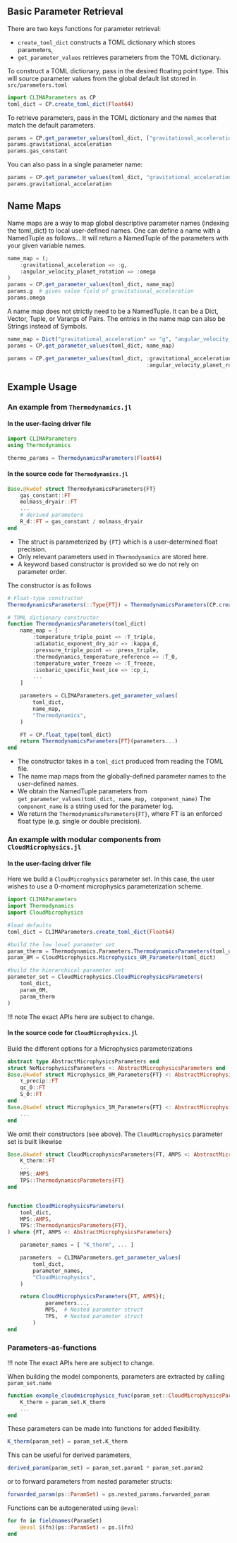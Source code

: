 ## Basic Parameter Retrieval

There are two keys functions for parameter retrieval:
- `create_toml_dict` constructs a TOML dictionary which stores parameters,
- `get_parameter_values` retrieves parameters from the TOML dictionary.

To construct a TOML dictionary, pass in the desired floating point type. 
This will source parameter values from the global default list stored in `src/parameters.toml`
```julia
import CLIMAParameters as CP
toml_dict = CP.create_toml_dict(Float64)
```
To retrieve parameters, pass in the TOML dictionary and the names that match the default parameters.
```julia
params = CP.get_parameter_values(toml_dict, ["gravitational_acceleration", "gas_constant"])
params.gravitational_acceleration
params.gas_constant
```
You can also pass in a single parameter name:
```julia
params = CP.get_parameter_values(toml_dict, "gravitational_acceleration")
params.gravitational_acceleration
```

## Name Maps
Name maps are a way to map global descriptive parameter names (indexing the toml_dict) 
to local user-defined names. One can define a name with a NamedTuple as follows...
It will return a NamedTuple of the parameters with your given variable names.
```julia
name_map = (;
    :gravitational_acceleration => :g,
    :angular_velocity_planet_rotation => :omega
)
params = CP.get_parameter_values(toml_dict, name_map)
params.g  # gives value field of gravitational_acceleration
params.omega
```
A name map does not strictly need to be a NamedTuple. It can be a Dict, Vector, Tuple, or Varargs of Pairs.
The entries in the name map can also be Strings instead of Symbols.

```julia
name_map = Dict("gravitational_acceleration" => "g", "angular_velocity_planet_rotation" => "omega")
params = CP.get_parameter_values(toml_dict, name_map)

params = CP.get_parameter_values(toml_dict, :gravitational_acceleration => :g,
                                            :angular_velocity_planet_rotation => :omega)
```

## Example Usage

### An example from `Thermodynamics.jl`

#### In the user-facing driver file
```julia
import CLIMAParameters
using Thermodynamics

thermo_params = ThermodynamicsParameters(Float64)
```

#### In the source code for `Thermodynamics.jl`

```julia
Base.@kwdef struct ThermodynamicsParameters{FT}
    gas_constant::FT
    molmass_dryair::FT
    ...
    # derived parameters
    R_d::FT = gas_constant / molmass_dryair
end
```
- The struct is parameterized by `{FT}` which is a user-determined float precision.
- Only relevant parameters used in `Thermodynamics` are stored here.
- A keyword based constructor is provided so we do not rely on parameter order.

The constructor is as follows
```julia
# Float-type constructor
ThermodynamicsParameters(::Type{FT}) = ThermodynamicsParameters(CP.create_toml_dict(FT))

# TOML dictionary constructor
function ThermodynamicsParameters(toml_dict)
    name_map = [
        :temperature_triple_point => :T_triple,
        :adiabatic_exponent_dry_air => :kappa_d,
        :pressure_triple_point => :press_triple,
        :thermodynamics_temperature_reference => :T_0,
        :temperature_water_freeze => :T_freeze,
        :isobaric_specific_heat_ice => :cp_i,
        ...
    ]

    parameters = CLIMAParameters.get_parameter_values(
        toml_dict,
        name_map,
        "Thermodynamics",
    )

    FT = CP.float_type(toml_dict)
    return ThermodynamicsParameters{FT}(parameters...)
end
```

- The constructor takes in a `toml_dict` produced from reading the TOML file.
- The name map maps from the globally-defined parameter names to the user-defined names. 
- We obtain the NamedTuple parameters from `get_parameter_values(toml_dict, name_map, component_name)` The `component_name` is a string used for the parameter log.
- We return the `ThermodynamicsParameters{FT}`, where FT is an enforced float type (e.g. single or double precision).


### An example with modular components from `CloudMicrophysics.jl`

#### In the user-facing driver file

Here we build a `CloudMicrophysics` parameter set. In this case, the user wishes to use a
0-moment microphysics parameterization scheme.
```julia
import CLIMAParameters
import Thermodynamics
import CloudMicrophysics

#load defaults
toml_dict = CLIMAParameters.create_toml_dict(Float64)

#build the low level parameter set
param_therm = Thermodynamics.Parameters.ThermodynamicsParameters(toml_dict)
param_0M = CloudMicrophysics.Microphysics_0M_Parameters(toml_dict)

#build the hierarchical parameter set
parameter_set = CloudMicrophysics.CloudMicrophysicsParameters(
    toml_dict,
    param_0M,
    param_therm
)
```
!!! note
    The exact APIs here are subject to change.

#### In the source code for `CloudMicrophysics.jl`

Build the different options for a Microphysics parameterizations
```julia
abstract type AbstractMicrophysicsParameters end
struct NoMicrophysicsParameters <: AbstractMicrophysicsParameters end
Base.@kwdef struct Microphysics_0M_Parameters{FT} <: AbstractMicrophysicsParameters
    τ_precip::FT
    qc_0::FT
    S_0::FT
end
Base.@kwdef struct Microphysics_1M_Parameters{FT} <: AbstractMicrophysicsParameters
    ...
end
```
We omit their constructors (see above). The `CloudMicrophysics` parameter set is built likewise

```julia
Base.@kwdef struct CloudMicrophysicsParameters{FT, AMPS <: AbstractMicrophysicsParameters}
    K_therm::FT
    ...
    MPS::AMPS
    TPS::ThermodynamicsParameters{FT}
end


function CloudMicrophysicsParameters(
    toml_dict,
    MPS::AMPS,
    TPS::ThermodynamicsParameters{FT},
) where {FT, AMPS <: AbstractMicrophysicsParameters}

    parameter_names = [ "K_therm", ... ]

    parameters  = CLIMAParameters.get_parameter_values(
        toml_dict,
        parameter_names,
        "CloudMicrophysics",
    )

    return CloudMicrophysicsParameters{FT, AMPS}(;
            parameters...,
            MPS,  # Nested parameter struct
            TPS,  # Nested parameter struct
        )
end
```

### Parameters-as-functions

!!! note
    The exact APIs here are subject to change.

When building the model components, parameters are extracted by calling `param_set.name`
```julia
function example_cloudmicrophysics_func(param_set::CloudMicrophysicsParameters,...)
    K_therm = param_set.K_therm
    ...
end
```
These parameters can be made into functions for added flexibility.
```julia
K_therm(param_set) = param_set.K_therm
```
This can be useful for derived parameters,
```julia
derived_param(param_set) = param_set.param1 * param_set.param2
```
or to forward parameters from nested parameter structs:
```julia
forwarded_param(ps::ParamSet) = ps.nested_params.forwarded_param
```

Functions can be autogenerated using `@eval`:
```julia
for fn in fieldnames(ParamSet)
    @eval $(fn)(ps::ParamSet) = ps.$(fn)
end
```
